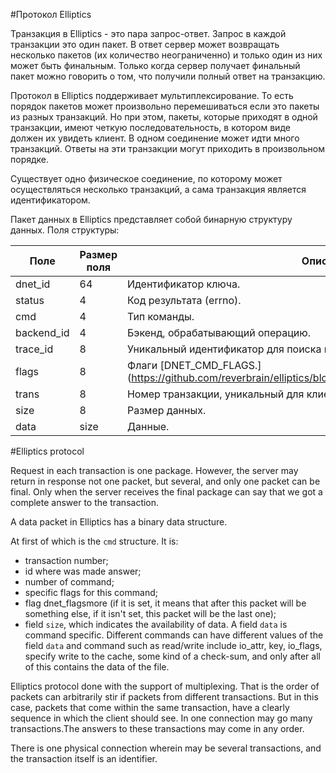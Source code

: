 #Протокол Elliptics

Транзакция в Elliptics - это пара запрос-ответ. Запрос в каждой транзакции это один пакет. В ответ сервер может возвращать несколько пакетов (их количество неограниченно) и только один из них может быть финальным. Только когда сервер получает финальный пакет можно говорить о том, что получили полный ответ на транзакцию.

Протокол в Elliptics поддерживает мультиплексирование. То есть порядок пакетов может произвольно перемешиваться если это пакеты из разных транзакций.  Но при этом, пакеты, которые приходят в одной транзакции, имеют четкую последовательность, в котором виде должен их увидеть клиент. В одном соединение может идти много транзакций. Ответы на эти транзакции могут приходить в произвольном порядке.

Существует одно физическое соединение, по которому может осуществляться несколько транзакций, а сама транзакция является идентификатором.

Пакет данных в Elliptics представляет собой бинарную структуру данных. Поля структуры:

| Поле | Размер поля | Описание |
|-----------|-------------|-------------|
| dnet_id | 64 | Идентификатор ключа. |
| status | 4 | Код результата (errno). |
| cmd | 4 | Тип команды. |
| backend_id | 4 | Бэкенд, обрабатывающий операцию. |
| trace_id | 8 | Уникальный идентификатор для поиска по логам |
| flags | 8 | Флаги [DNET_CMD_FLAGS.] (https://github.com/reverbrain/elliptics/blob/master/include/elliptics/packet.h#L129)|
| trans | 8 | Номер транзакции, уникальный для клиента. |
| size | 8 | Размер данных. |
| data | size | Данные. |



#Elliptics protocol

Request in each transaction is one package. However, the server may return in response not one packet, but several, and only one packet can be final. Only when the server receives the final package can say that we got a complete answer to the transaction.

A data packet  in Elliptics has a binary data structure.

At first of which is the `cmd` structure. It is:
 * transaction number;
 * id where was made answer;
 * number of command;
 * specific flags for this command;
 * flag dnet_flagsmore (if it is set, it means that after this packet will be something else, if it isn't set, this packet will be the last one);
 * field `size`, which indicates the availability of data.
A field `data` is command specific. Different commands can have different values ​​of the field `data` and command such as read/write include io_attr, key, io_flags, specify write to the cache, some kind of a check-sum, and only after all of this contains the data of the file.

Elliptics protocol done with the support of multiplexing. That is the order of packets can arbitrarily stir if packets from different transactions. But in this case, packets that come within the same transaction, have a clearly sequence in which the client should see. In one connection may go many transactions.The answers to these transactions may come in any order.

There is one physical connection wherein may be several transactions, and the transaction itself is an identifier.
